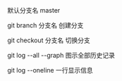 默认分支名 master

git branch 分支名
创建分支

git checkout 分支名
切换分支

git log --all --graph
图示全部历史记录

git log --oneline
一行显示信息